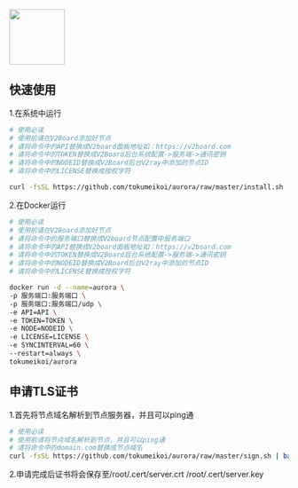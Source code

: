 <img src='https://github.com/tokumeikoi/tidalab-trojan/raw/master/img/tidalab.png' width='100px' align='center'>

## 快速使用

1.在系统中运行
```bash
# 使用必读
# 使用前请在V2Board添加好节点
# 请将命令中的API替换成V2board面板地址如：https://v2board.com
# 请将命令中的TOKEN替换成V2Board后台系统配置->服务端->通讯密钥
# 请将命令中的NODEID替换成V2Board后台V2ray中添加的节点ID
# 请将命令中的LICENSE替换成授权字符

curl -fsSL https://github.com/tokumeikoi/aurora/raw/master/install.sh | bash -s API TOKEN NODEID LICENSE 60
```

2.在Docker运行
```bash
# 使用必读
# 使用前请在V2Board添加好节点
# 请将命令中的服务端口替换成V2board节点配置中服务端口
# 请将命令中的API替换成V2board面板地址如：https://v2board.com
# 请将命令中的TOKEN替换成V2Board后台系统配置->服务端->通讯密钥
# 请将命令中的NODEID替换成V2Board后台V2ray中添加的节点ID
# 请将命令中的LICENSE替换成授权字符

docker run -d --name=aurora \
-p 服务端口:服务端口 \
-p 服务端口:服务端口/udp \
-e API=API \
-e TOKEN=TOKEN \
-e NODE=NODEID \
-e LICENSE=LICENSE \
-e SYNCINTERVAL=60 \
--restart=always \
tokumeikoi/aurora
```

## 申请TLS证书

1.首先将节点域名解析到节点服务器，并且可以ping通  

```bash
# 使用必读
# 使用前请将节点域名解析到节点，并且可以ping通
# 请将命令中的domain.com替换成节点域名
curl -fsSL https://github.com/tokumeikoi/aurora/raw/master/sign.sh | bash -s domain.com
```

2.申请完成后证书将会保存至/root/.cert/server.crt /root/.cert/server.key